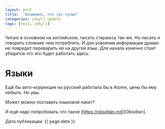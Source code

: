```yaml
---
layout: post
title:  "Возможно, что так лучше"
categories: jekyll update
tags: [test, jekyll]
---
```

Читаю в основном на английском, писать стараюсь так-же. Но писать и говорить сложнее чем потреблять. И для усвоения информации думаю не повредит переварить её на другой язык. Для начала конечно стоит убедится что это будет работать здесь.

# Языки

Ещё бы авто-коррекция на русский работала бы в Atomе, цены бы ему небыло. Но увы.

Может можно поставить языковой пакет?

И ещё надо попробовать что такое (https://obsidian.md)[Obsidian].

Дата публикации: {{ page.date }}.
